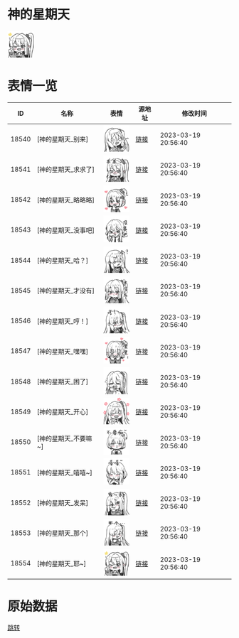 # 神的星期天

<img src="./cover.png" height="60" alt="cover" />

# 表情一览

|ID|名称|表情|源地址|修改时间|
|----|----|----|----|----|
|18540|[神的星期天_别来]|<img src="./pic/018540_%5B神的星期天_别来%5D.png" height="60" alt="别来"/>|[链接](https://i0.hdslb.com/bfs/garb/5c9cf233a6f7671f874869afe01edc721e20aa0a.png)|2023-03-19 20:56:40|
|18541|[神的星期天_求求了]|<img src="./pic/018541_%5B神的星期天_求求了%5D.png" height="60" alt="求求了"/>|[链接](https://i0.hdslb.com/bfs/garb/87ecf2eac6b2aa539feea39fb39639d3891a19ff.png)|2023-03-19 20:56:40|
|18542|[神的星期天_略略略]|<img src="./pic/018542_%5B神的星期天_略略略%5D.png" height="60" alt="略略略"/>|[链接](https://i0.hdslb.com/bfs/garb/e56a843d775c388ba88c2d15903343321f7eb701.png)|2023-03-19 20:56:40|
|18543|[神的星期天_没事吧]|<img src="./pic/018543_%5B神的星期天_没事吧%5D.png" height="60" alt="没事吧"/>|[链接](https://i0.hdslb.com/bfs/garb/eb35cb824def69066c98d24d30d252143fe24c3c.png)|2023-03-19 20:56:40|
|18544|[神的星期天_哈？]|<img src="./pic/018544_%5B神的星期天_哈？%5D.png" height="60" alt="哈？"/>|[链接](https://i0.hdslb.com/bfs/garb/9c5f296b51f91e222896eb0c8f06ed86308ac4d5.png)|2023-03-19 20:56:40|
|18545|[神的星期天_才没有]|<img src="./pic/018545_%5B神的星期天_才没有%5D.png" height="60" alt="才没有"/>|[链接](https://i0.hdslb.com/bfs/garb/ed1f36a9cc0e6ff17709ca1d2323a1fa1dec833f.png)|2023-03-19 20:56:40|
|18546|[神的星期天_哼！]|<img src="./pic/018546_%5B神的星期天_哼！%5D.png" height="60" alt="哼！"/>|[链接](https://i0.hdslb.com/bfs/garb/3478ca2ec3b4df1b55b556a40ad5a3919118488d.png)|2023-03-19 20:56:40|
|18547|[神的星期天_嘿嘿]|<img src="./pic/018547_%5B神的星期天_嘿嘿%5D.png" height="60" alt="嘿嘿"/>|[链接](https://i0.hdslb.com/bfs/garb/72c252ee50bc7e4904d71bd23798b29b40abf654.png)|2023-03-19 20:56:40|
|18548|[神的星期天_困了]|<img src="./pic/018548_%5B神的星期天_困了%5D.png" height="60" alt="困了"/>|[链接](https://i0.hdslb.com/bfs/garb/c339d46ae68c2f230f2d49364b9064925089bf96.png)|2023-03-19 20:56:40|
|18549|[神的星期天_开心]|<img src="./pic/018549_%5B神的星期天_开心%5D.png" height="60" alt="开心"/>|[链接](https://i0.hdslb.com/bfs/garb/d4fbcbd4a337f01650f2cda1ed3fef7186653018.png)|2023-03-19 20:56:40|
|18550|[神的星期天_不要嘛~]|<img src="./pic/018550_%5B神的星期天_不要嘛~%5D.png" height="60" alt="不要嘛~"/>|[链接](https://i0.hdslb.com/bfs/garb/b747ee8be77e1d8e7ec743eff4ad647a4d849639.png)|2023-03-19 20:56:40|
|18551|[神的星期天_嘻嘻~]|<img src="./pic/018551_%5B神的星期天_嘻嘻~%5D.png" height="60" alt="嘻嘻~"/>|[链接](https://i0.hdslb.com/bfs/garb/773a92036e16b60a123dbbff3a97e76281e834de.png)|2023-03-19 20:56:40|
|18552|[神的星期天_发呆]|<img src="./pic/018552_%5B神的星期天_发呆%5D.png" height="60" alt="发呆"/>|[链接](https://i0.hdslb.com/bfs/garb/eb24fd49bac817f1bca91531d81b15f3283eac23.png)|2023-03-19 20:56:40|
|18553|[神的星期天_那个]|<img src="./pic/018553_%5B神的星期天_那个%5D.png" height="60" alt="那个"/>|[链接](https://i0.hdslb.com/bfs/garb/ff414a6a531f029868edf1f074944fa98693b840.png)|2023-03-19 20:56:40|
|18554|[神的星期天_耶~]|<img src="./pic/018554_%5B神的星期天_耶~%5D.png" height="60" alt="耶~"/>|[链接](https://i0.hdslb.com/bfs/garb/6b741d7ada5b55709d82af3bcbf8fc6a40f0ccc3.png)|2023-03-19 20:56:40|

# 原始数据

[跳转](./raw.json)

